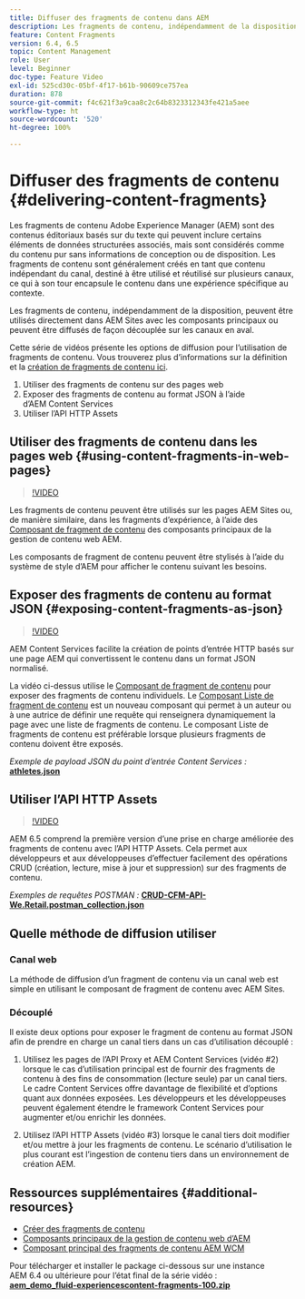 ```yaml
---
title: Diffuser des fragments de contenu dans AEM
description: Les fragments de contenu, indépendamment de la disposition, peuvent être utilisés directement dans AEM Sites avec les composants principaux ou peuvent être diffusés de façon découplée sur les canaux en aval.
feature: Content Fragments
version: 6.4, 6.5
topic: Content Management
role: User
level: Beginner
doc-type: Feature Video
exl-id: 525cd30c-05bf-4f17-b61b-90609ce757ea
duration: 878
source-git-commit: f4c621f3a9caa8c2c64b8323312343fe421a5aee
workflow-type: ht
source-wordcount: '520'
ht-degree: 100%

---
```


# Diffuser des fragments de contenu {#delivering-content-fragments}

Les fragments de contenu Adobe Experience Manager (AEM) sont des contenus éditoriaux basés sur du texte qui peuvent inclure certains éléments de données structurées associés, mais sont considérés comme du contenu pur sans informations de conception ou de disposition. Les fragments de contenu sont généralement créés en tant que contenu indépendant du canal, destiné à être utilisé et réutilisé sur plusieurs canaux, ce qui à son tour encapsule le contenu dans une expérience spécifique au contexte.

Les fragments de contenu, indépendamment de la disposition, peuvent être utilisés directement dans AEM Sites avec les composants principaux ou peuvent être diffusés de façon découplée sur les canaux en aval.

Cette série de vidéos présente les options de diffusion pour l’utilisation de fragments de contenu. Vous trouverez plus d’informations sur la définition et la [création de fragments de contenu ici](content-fragments-feature-video-use.md).

1. Utiliser des fragments de contenu sur des pages web
2. Exposer des fragments de contenu au format JSON à l’aide d’AEM Content Services
3. Utiliser l’API HTTP Assets

## Utiliser des fragments de contenu dans les pages web {#using-content-fragments-in-web-pages}

>[!VIDEO](https://video.tv.adobe.com/v/22449?quality=12&learn=on)

Les fragments de contenu peuvent être utilisés sur les pages AEM Sites ou, de manière similaire, dans les fragments d’expérience, à l’aide des [Composant de fragment de contenu](https://experienceleague.adobe.com/docs/experience-manager-core-components/using/components/content-fragment-component.html?lang=fr) des composants principaux de la gestion de contenu web AEM.

Les composants de fragment de contenu peuvent être stylisés à l’aide du système de style d’AEM pour afficher le contenu suivant les besoins.

## Exposer des fragments de contenu au format JSON {#exposing-content-fragments-as-json}

>[!VIDEO](https://video.tv.adobe.com/v/22448?quality=12&learn=on)

AEM Content Services facilite la création de points d’entrée HTTP basés sur une page AEM qui convertissent le contenu dans un format JSON normalisé.

La vidéo ci-dessus utilise le [Composant de fragment de contenu](https://experienceleague.adobe.com/docs/experience-manager-core-components/using/components/content-fragment-component.html?lang=fr) pour exposer des fragments de contenu individuels. Le [Composant Liste de fragment de contenu](https://experienceleague.adobe.com/docs/experience-manager-core-components/using/wcm-components/content-fragment-list.html?lang=fr) est un nouveau composant qui permet à un auteur ou à une autrice de définir une requête qui renseignera dynamiquement la page avec une liste de fragments de contenu. Le composant Liste de fragments de contenu est préférable lorsque plusieurs fragments de contenu doivent être exposés.

*Exemple de payload JSON du point d’entrée Content Services :*\
**[athletes.json](assets/athletes.json)**

## Utiliser l’API HTTP Assets

>[!VIDEO](https://video.tv.adobe.com/v/26390?quality=12&learn=on)

AEM 6.5 comprend la première version d’une prise en charge améliorée des fragments de contenu avec l’API HTTP Assets. Cela permet aux développeurs et aux développeuses d’effectuer facilement des opérations CRUD (création, lecture, mise à jour et suppression) sur des fragments de contenu.

*Exemples de requêtes POSTMAN :*
**[CRUD-CFM-API-We.Retail.postman_collection.json](assets/CRUD-CFM-API-We.Retail.postman_collection.json)**

## Quelle méthode de diffusion utiliser

### Canal web

La méthode de diffusion d’un fragment de contenu via un canal web est simple en utilisant le composant de fragment de contenu avec AEM Sites.

### Découplé

Il existe deux options pour exposer le fragment de contenu au format JSON afin de prendre en charge un canal tiers dans un cas d’utilisation découplé :

1. Utilisez les pages de l’API Proxy et AEM Content Services (vidéo #2) lorsque le cas d’utilisation principal est de fournir des fragments de contenu à des fins de consommation (lecture seule) par un canal tiers. Le cadre Content Services offre davantage de flexibilité et d’options quant aux données exposées. Les développeurs et les développeuses peuvent également étendre le framework Content Services pour augmenter et/ou enrichir les données.

2. Utilisez l’API HTTP Assets (vidéo #3) lorsque le canal tiers doit modifier et/ou mettre à jour les fragments de contenu. Le scénario d’utilisation le plus courant est l’ingestion de contenu tiers dans un environnement de création AEM.

## Ressources supplémentaires {#additional-resources}

* [Créer des fragments de contenu](content-fragments-feature-video-use.md)
* [Composants principaux de la gestion de contenu web d’AEM](https://experienceleague.adobe.com/docs/experience-manager-core-components/using/introduction.html?lang=fr)
* [Composant principal des fragments de contenu AEM WCM](https://experienceleague.adobe.com/docs/experience-manager-core-components/using/components/content-fragment-component.html?lang=fr)

Pour télécharger et installer le package ci-dessous sur une instance AEM 6.4 ou ultérieure pour l’état final de la série vidéo :\
**[aem_demo_fluid-experiencescontent-fragments-100.zip](assets/aem_demo_fluid-experiencescontent-fragments-100.zip)**
